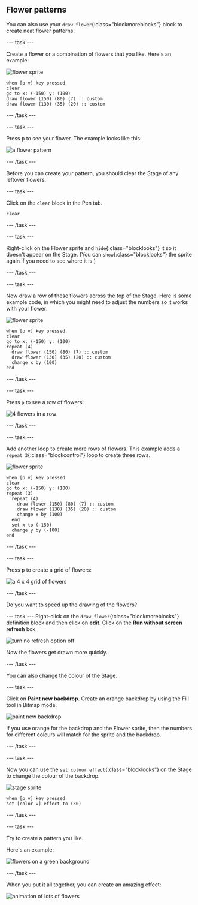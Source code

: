 ## Flower patterns

You can also use your `draw flower`{:class="blockmoreblocks"} block to create neat flower patterns. 

--- task ---

Create a flower or a combination of flowers that you like. Here's an example:

![flower sprite](images/flower-sprite.png)

```blocks
when [p v] key pressed
clear
go to x: (-150) y: (100)
draw flower (150) (80) (7) :: custom
draw flower (130) (35) (20) :: custom
```

--- /task ---

--- task ---

Press <kbd>p</kbd> to see your flower. The example looks like this:

![a flower pattern](images/flower-for-pattern-example.png)  

--- /task ---

Before you can create your pattern, you should clear the Stage of any leftover flowers.

--- task ---

Click on the `clear` block in the Pen tab.

```blocks
clear
```

--- /task ---

--- task ---

Right-click on the Flower sprite and `hide`{:class="blocklooks"} it so it doesn't appear on the Stage. (You can `show`{:class="blocklooks"} the sprite again if you need to see where it is.)

--- /task ---

--- task ---

Now draw a row of these flowers across the top of the Stage. Here is some example code, in which you might need to adjust the numbers so it works with your flower:

![flower sprite](images/flower-sprite.png)

```blocks
when [p v] key pressed
clear
go to x: (-150) y: (100)
repeat (4) 
  draw flower (150) (80) (7) :: custom
  draw flower (130) (35) (20) :: custom
  change x by (100)
end
```

--- /task ---

--- task ---

Press `p` to see a row of flowers: 

![4 flowers in a row](images/flower-pattern-row-example.png)

--- /task ---

--- task ---

Add another loop to create more rows of flowers. This example adds a `repeat 3`{:class="blockcontrol"} loop to create three rows. 

![flower sprite](images/flower-sprite.png)

```blocks
when [p v] key pressed
clear
go to x: (-150) y: (100)
repeat (3) 
  repeat (4) 
    draw flower (150) (80) (7) :: custom
    draw flower (130) (35) (20) :: custom
    change x by (100)
  end
  set x to (-150)
  change y by (-100)
end
```
 
--- /task ---

--- task ---

Press <kbd>p</kbd> to create a grid of flowers: 

![a 4 x 4 grid of flowers](images/flower-pattern-rows-example.png)

--- /task ---

Do you want to speed up the drawing of the flowers? 

--- task ---
Right-click on the `draw flower`{:class="blockmoreblocks"} definition block and then click on **edit**. Click on the **Run without screen refresh** box. 

![turn no refresh option off](images/flower-no-refresh.png)

Now the flowers get drawn more quickly. 

--- /task ---

You can also change the colour of the Stage.

--- task ---

Click on **Paint new backdrop**. Create an orange backdrop by using the Fill tool in Bitmap mode. 

![paint new backdrop](images/flower-orange-backdrop.png)

If you use orange for the backdrop and the Flower sprite, then the numbers for different colours will match for the sprite and the backdrop. 

--- /task ---

--- task ---

Now you can use the `set colour effect`{:class="blocklooks"} on the Stage to change the colour of the backdrop.

![stage sprite](images/stage-sprite.png)

```blocks
when [p v] key pressed
set [color v] effect to (30)
```

--- /task ---

--- task ---

Try to create a pattern you like. 

Here's an example: 
 
![flowers on a green background](images/flower-pattern-background.png)
 
--- /task ---

When you put it all together, you can create an amazing effect:

![animation of lots of flowers](images/flower-gen-example.gif)
